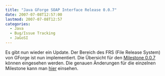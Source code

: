 ```yaml
---
title: "Java GForge SOAP Interface Release 0.0.7"
date: 2007-07-08T12:57:00
lastmod: 2007-07-08T12:57
categories:
  - Java
  - Bug/Issue Tracking
  - JaGoSI
---
```

Es gibt nun  wieder ein Update. Der Bereich des FRS (File Release System) von GForge ist nun implementiert. Die Übersicht 
für den [Milestone 0.0.7](http://jagosi.soebes.de/milestone/Milestone%200.0.7) können eingesehen werden. Die 
genauen Änderungen für die einzelnen Milestone kann man [hier](http://jagosi.soebes.de/query?status=closed&milestone=Milestone+0.0.7) einsehen.
